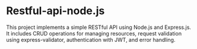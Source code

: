 # Restful-api-node.js
This project implements a simple RESTful API using Node.js and Express.js. It includes CRUD operations for managing resources, request validation using express-validator, authentication with JWT, and error handling.
